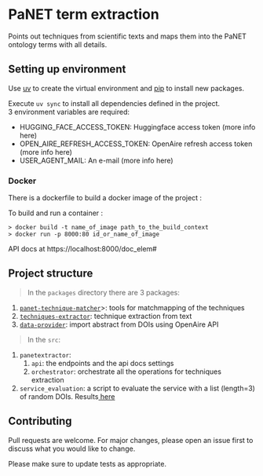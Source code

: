 # PaNET term extraction 

Points out techniques from scientific texts and maps them into the PaNET ontology terms with all details.


## Setting up environment

Use [uv](https://docs.astral.sh/uv/getting-started/installation/#standalone-installer) to create the virtual environment
and [pip](https://pip.pypa.io/en/stable/) to install new packages.

Execute `uv sync` to install all dependencies defined in the project. <br>
3 environment variables are required:
- HUGGING_FACE_ACCESS_TOKEN: Huggingface access token (more info here)
- OPEN_AIRE_REFRESH_ACCESS_TOKEN: OpenAire refresh access token (more info here)
- USER_AGENT_MAIL: An e-mail (more info here)

### Docker 
There is a dockerfile to build a docker image of the project : 

To build and run a container : 
```console
> docker build -t name_of_image path_to_the_build_context 
> docker run -p 8000:80 id_or_name_of_image
```
API docs at https://localhost:8000/doc_elem#

## Project structure

> In the `packages` directory there are 3 packages:
1. <a href="packages\panet_technique_matcher\README.md">`panet-technique-matcher`</a>>: tools for matchmapping of the techniques
2.  <a href="packages\techniques_extractor\README.md">`techniques-extractor`</a>: technique extraction from text
3.  <a href="packages\data_provider\README.md">`data-provider`</a>: import abstract from DOIs using OpenAire API

> In the `src`:
1. `panetextractor`: 
    1. `api`: the endpoints and the api docs settings
    2. `orchestrator`: orchestrate all the operations for techniques extraction
2. `service_evaluation`: a script to evaluate the service with a list (length=3) of random DOIs. Results<a href="\tests\data\results.json"> here</a>


## Contributing

Pull requests are welcome. For major changes, please open an issue first
to discuss what you would like to change.

Please make sure to update tests as appropriate.

